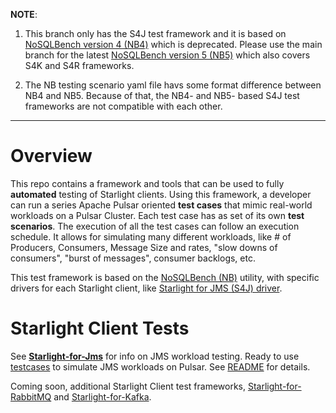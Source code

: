 
**NOTE**: 

1) This branch only has the S4J test framework and it is based on [NoSQLBench version 4 (NB4)](https://github.com/nosqlbench/nosqlbench/tree/nb4-maintenance) which is deprecated. Please use the main branch for the latest [NoSQLBench version 5 (NB5)](https://github.com/nosqlbench/nosqlbench) which also covers S4K and S4R frameworks.

2) The NB testing scenario yaml file havs some format difference between NB4 and NB5. Because of that, the NB4- and NB5- based S4J test frameworks are not compatible with each other.

---

# Overview

This repo contains a framework and tools that can be used to fully **automated** testing of Starlight clients.  Using this framework, a developer can run a series Apache Pulsar oriented **test cases** that mimic real-world workloads on a Pulsar Cluster. Each test case has as set of its own **test scenarios**. The execution of all the test cases can follow an execution schedule.  It allows for simulating many different workloads, like # of Producers, Consumers, Message Size and rates, "slow downs of consumers", "burst of messages", consumer backlogs, etc.

This test framework is based on the [NoSQLBench (NB)](https://github.com/nosqlbench/nosqlbench) utility, with specific drivers for each Starlight client, like [Starlight for JMS (S4J) driver](https://github.com/nosqlbench/nosqlbench/tree/nb4-maintenance).

# Starlight Client Tests
See **[Starlight-for-Jms](starlight-for-jms/)** for info on JMS workload testing.  Ready to use [testcases](starlight-for-jms/testcases/raw_definition/) to simulate JMS workloads on Pulsar.  See [README](starlight-for-jms/README.md) for details.

Coming soon, additional Starlight Client test frameworks, [Starlight-for-RabbitMQ](starlight-for-rabbitmq/) and [Starlight-for-Kafka](starlight-for-kafka/).

